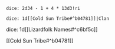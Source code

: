 `dice: 2d34 - 1 + 4 * 13d3!ri`

`dice: 1d[[Cold Sun Tribe#^b04781]]|Clan`

dice: 1d[[Lizardfolk Names#^c6bf5c]]

[[Cold Sun Tribe#^b04781]]
